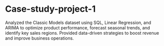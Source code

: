 # Case-study-project-1
Analyzed the Classic Models dataset using SQL, Linear Regression, and ARIMA to optimize product performance, forecast seasonal trends, and identify key sales regions. Provided data-driven strategies to boost revenue and improve business operations.
